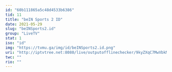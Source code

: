 ```yaml
---
id: "60b111865a5c48d4533b6386"
tid: 11
title: "beIN Sports 2 ID"
date: 2021-05-29
slug: "beINSports2.id"
group: "LiveTV"
stat: 1
iso: "id"
img: "https://tvmu.ga/img/id/beINSports2.id.png"
uri: "http://iptvtree.net:8080/live/outputofflinechecker/9kyZXqC7MwVbkMnJmf/165073.m3u8"
twc: ""
rio: ""
---
```


